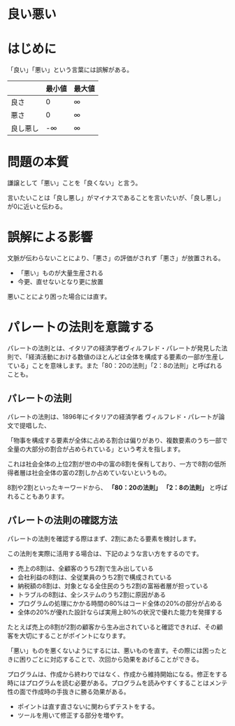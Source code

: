 良い悪い
======

# はじめに

「良い」「悪い」という言葉には誤解がある。

|      | 最小値 | 最大値 |
|------|-----|-----|
| 良さ   | 0   | ∞   |
| 悪さ   | 0   | ∞   |
| 良し悪し | -∞  | ∞   |

# 問題の本質

謙譲として「悪い」ことを「良くない」と言う。

言いたいことは「良し悪し」がマイナスであることを言いたいが、「良し悪し」が0に近いと伝わる。

# 誤解による影響

文脈が伝わらないことにより、「悪さ」の評価がされず「悪さ」が放置される。

* 「悪い」ものが大量生産される
* 今更、直せないとなり更に放置

悪いことにより困った場合には直す。

# パレートの法則を意識する

パレートの法則とは、イタリアの経済学者ヴィルフレド・パレートが発見した法則で、「経済活動における数値のほとんどは全体を構成する要素の一部が生産している」ことを意味します。また「80：20の法則」「2：8の法則」と呼ばれることも。

## パレートの法則

パレートの法則は、1896年にイタリアの経済学者 ヴィルフレド・パレートが論文で提唱した、

「物事を構成する要素が全体に占める割合は偏りがあり、複数要素のうち一部で全量の大部分の割合が占められている」という考えを指します。

これは社会全体の上位2割が世の中の富の8割を保有しており、一方で8割の低所得者層は社会全体の富の2割しか占めていないというもの。

8割や2割といったキーワードから、 __「80：20の法則」__ __「2：8の法則」__ と呼ばれることもあります。

## パレートの法則の確認方法

パレートの法則を確認する際はまず、2割にあたる要素を検討します。

この法則を実際に活用する場合は、下記のような言い方をするのです。

* 売上の8割は、全顧客のうち2割で生み出している
* 会社利益の8割は、全従業員のうち2割で構成されている
* 納税額の8割は、対象となる全住民のうち2割の富裕者層が担っている
* トラブルの8割は、全システムのうち2割に原因がある
* プログラムの処理にかかる時間の80%はコード全体の20%の部分が占める
* 全体の20%が優れた設計ならば実用上80%の状況で優れた能力を発揮する

たとえば売上の8割が2割の顧客から生み出されていると確認できれば、その顧客を大切にすることがポイントになります。

「悪い」ものを悪くないようにするには、悪いものを直す。その際には困ったときに困りごとに対応することで、次回から効果をあげることができる。

プログラムは、作成から終わりではなく、作成から維持開始になる。修正をする時にはプログラムを読む必要がある。プログラムを読みやすくすることはメンテ性の面で作成時の手抜きに勝る効果がある。

* ポイントは直す直さないに関わらずテストをする。
* ツールを用いて修正する部分を増やす。